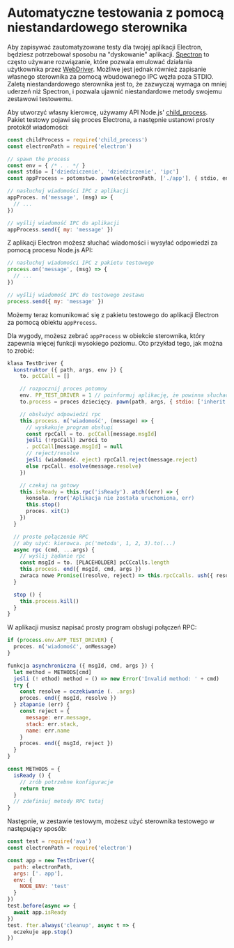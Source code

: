 # Automatyczne testowania z pomocą niestandardowego sterownika

Aby zapisywać zautomatyzowane testy dla twojej aplikacji Electron, będziesz potrzebował sposobu na "dyskowanie" aplikacji. [Spectron](https://electronjs.org/spectron) to często używane rozwiązanie, które pozwala emulować działania użytkownika przez [WebDriver](http://webdriver.io/). Możliwe jest jednak również zapisanie własnego sterownika za pomocą wbudowanego IPC węzła poza STDIO. Zaletą niestandardowego sterownika jest to, że zazwyczaj wymaga on mniej uderzeń niż Spectron, i pozwala ujawnić niestandardowe metody swojemu zestawowi testowemu.

Aby utworzyć własny kierowcę, używamy API Node.js' [child_process](https://nodejs.org/api/child_process.html). Pakiet testowy pojawi się proces Electrona, a następnie ustanowi prosty protokół wiadomości:

```js
const childProcess = require('child_process')
const electronPath = require('electron')

// spawn the process
const env = { /* . . */ }
const stdio = ['dziedziczenie', 'dziedziczenie', 'ipc']
const appProcess = potomstwo. pawn(electronPath, ['./app'], { stdio, env })

// nasłuchuj wiadomości IPC z aplikacji
appProces. n('message', (msg) => {
  // ...
})

// wyślij wiadomość IPC do aplikacji
appProcess.send({ my: 'message' })
```

Z aplikacji Electron możesz słuchać wiadomości i wysyłać odpowiedzi za pomocą procesu Node.js [](https://nodejs.org/api/process.html) API:

```js
// nasłuchuj wiadomości IPC z pakietu testowego
process.on('message', (msg) => {
  // ...
})

// wyślij wiadomość IPC do testowego zestawu
process.send({ my: 'message' })
```

Możemy teraz komunikować się z pakietu testowego do aplikacji Electron za pomocą obiektu `appProcess`.

Dla wygody, możesz zebrać `appProcess` w obiekcie sterownika, który zapewnia więcej funkcji wysokiego poziomu. Oto przykład tego, jak można to zrobić:

```js
klasa TestDriver {
  konstruktor ({ path, args, env }) {
    to. pcCCall = []

    // rozpocznij proces potomny
    env. PP_TEST_DRIVER = 1 // poinformuj aplikację, że powinna słuchać wiadomości
    to.process = proces dziecięcy. pawn(path, args, { stdio: ['inherit', 'inherit', 'inherit', 'ipc'], env })

    // obsłużyć odpowiedzi rpc
    this.process. n('wiadomość', (message) => {
      // wyskakuje program obsługi
      const rpcCall = to. pcCCall[message.msgId]
      jeśli (!rpcCall) zwróci to
      . pcCCall[message.msgId] = null
      // reject/resolve
      jeśli (wiadomość. eject) rpcCall.reject(message.reject)
      else rpcCall. esolve(message.resolve)
    })

    // czekaj na gotowy
    this.isReady = this.rpc('isReady'). atch((err) => {
      konsola. rror('Aplikacja nie została uruchomiona, err)
      this.stop()
      proces. xit(1)
    })
  }

  // proste połączenie RPC
  // aby użyć: kierowca. pc('metoda', 1, 2, 3).to(...)
  async rpc (cmd, ...args) {
    // wyślij żądanie rpc
    const msgId = to. [PLACEHOLDER] pcCCcalls.length
    this.process. end({ msgId, cmd, args })
    zwraca nowe Promise((resolve, reject) => this.rpcCcalls. ush({ resolve, reject }))
  }

  stop () {
    this.process.kill()
  }
}
```

W aplikacji musisz napisać prosty program obsługi połączeń RPC:

```js
if (process.env.APP_TEST_DRIVER) {
  proces. n('wiadomość', onMessage)
}

funkcja asynchroniczna ({ msgId, cmd, args }) {
  let method = METHODS[cmd]
  jeśli (! ethod) method = () => new Error('Invalid method: ' + cmd)
  try {
    const resolve = oczekiwanie (. .args)
    proces. end({ msgId, resolve })
  } złapanie (err) {
    const reject = {
      message: err.message,
      stack: err.stack,
      name: err.name
    }
    proces. end({ msgId, reject })
  }
}

const METHODS = {
  isReady () {
    // zrób potrzebne konfiguracje
    return true
  }
  // zdefiniuj metody RPC tutaj
}
```

Następnie, w zestawie testowym, możesz użyć sterownika testowego w następujący sposób:

```js
const test = require('ava')
const electronPath = require('electron')

const app = new TestDriver({
  path: electronPath,
  args: ['. app'],
  env: {
    NODE_ENV: 'test'
  }
})
test.before(async => {
  await app.isReady
})
test. fter.always('cleanup', async t => {
  oczekuje app.stop()
})
```
